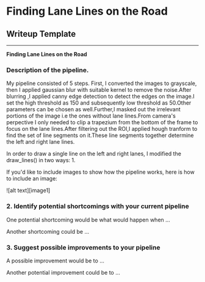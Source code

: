 # **Finding Lane Lines on the Road** 

## Writeup Template

---

**Finding Lane Lines on the Road**


### Description of the pipeline.

My pipeline consisted of 5 steps. First, I converted the images to grayscale, then I applied gaussian blur with suitable kernel to remove the noise.After blurring ,I applied canny edge detection to detect the edges on the image.I set the high threshold as 150 and subsequently low threshold as 50.Other parameters can be chosen as well.Further,I masked out the irrelevant portions of the image i.e the ones without lane lines.From camera's perpective I only needed to clip a trapezium from the bottom of the frame to focus on the lane lines.After filtering out the ROI,I applied hough tranform to find the set of line segments on it.These line segments together determine the left and right lane lines.

In order to draw a single line on the left and right lanes, I modified the draw_lines() in two ways:
1.

If you'd like to include images to show how the pipeline works, here is how to include an image: 

![alt text][image1]


### 2. Identify potential shortcomings with your current pipeline


One potential shortcoming would be what would happen when ... 

Another shortcoming could be ...


### 3. Suggest possible improvements to your pipeline

A possible improvement would be to ...

Another potential improvement could be to ...
